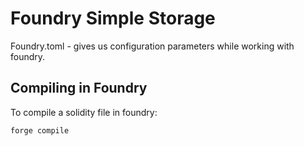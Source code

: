 # Foundry Simple Storage

Foundry.toml - gives us configuration parameters while working with foundry.

## Compiling in Foundry
To compile a solidity file in foundry:
```
forge compile
```

